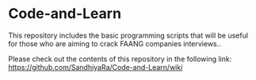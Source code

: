 # Code-and-Learn
This repository includes the basic programming scripts that will be useful for those who are aiming to crack FAANG companies interviews..

Please check out the contents of this repository in the following link:
https://github.com/SandhiyaRa/Code-and-Learn/wiki
